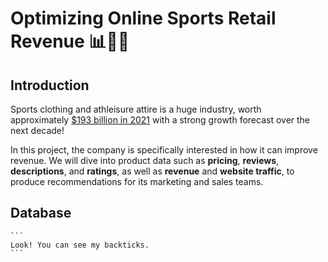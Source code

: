 # Optimizing Online Sports Retail Revenue 📊🏃‍♂️

## Introduction

Sports clothing and athleisure attire is a huge industry, worth approximately [$193 billion in 2021](https://www.statista.com/statistics/254489/total-revenue-of-the-global-sports-apparel-market/) with a strong growth forecast over the next decade!

In this project, the company is specifically interested in how it can improve revenue. We will dive into product data such as **pricing**, **reviews**, **descriptions**, and **ratings**, as well as **revenue** and **website traffic**, to produce recommendations for its marketing and sales teams.

## Database

````
```
Look! You can see my backticks.
```
````

